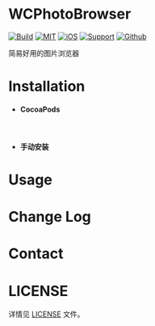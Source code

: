 # WCPhotoBrowser

[![Build](https://img.shields.io/badge/build-passing-green.svg)]() [![MIT](https://img.shields.io/badge/License-MIT-blue.svg)]() [![iOS](https://img.shields.io/badge/platform-iOS-lightgrey.svg)]() [![Support](https://img.shields.io/badge/support-iOS%208%2B-blue.svg)]() [![Github](https://img.shields.io/badge/github-MeetDay-yellowgreen.svg)]()



简易好用的图片浏览器



# Installation

- #### CocoaPods
  
  ​


- #### 手动安装

# Usage



# Change Log





# Contact





# LICENSE

详情见 [LICENSE](https://github.com/MeetDay/WCPhotoBrowser/blob/master/LICENSE) 文件。